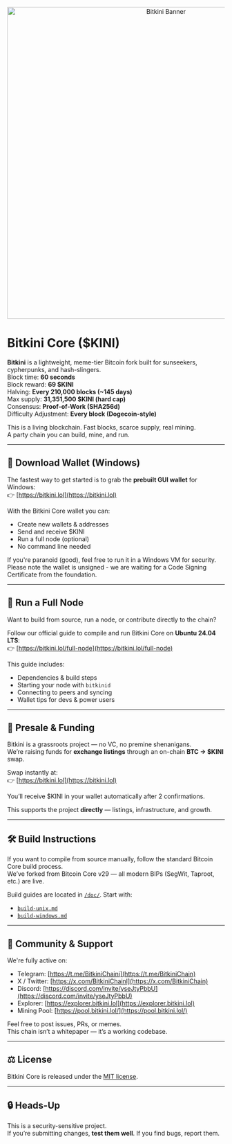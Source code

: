 <p align="center">
  <img src="https://bitkini.lol/assets/images/bitkini-banner.jpg" alt="Bitkini Banner" width="720"/>
</p>

# Bitkini Core ($KINI)

**Bitkini** is a lightweight, meme-tier Bitcoin fork built for sunseekers, cypherpunks, and hash-slingers.  
Block time: **60 seconds**  
Block reward: **69 $KINI**  
Halving: **Every 210,000 blocks (~145 days)**  
Max supply: **31,351,500 $KINI (hard cap)**  
Consensus: **Proof-of-Work (SHA256d)**  
Difficulty Adjustment: **Every block (Dogecoin-style)**  

This is a living blockchain. Fast blocks, scarce supply, real mining.  
A party chain you can build, mine, and run.

---

## 🔸 Download Wallet (Windows)

The fastest way to get started is to grab the **prebuilt GUI wallet** for Windows:  
👉 [https://bitkini.lol](https://bitkini.lol)

With the Bitkini Core wallet you can:
- Create new wallets & addresses
- Send and receive $KINI
- Run a full node (optional)
- No command line needed

If you're paranoid (good), feel free to run it in a Windows VM for security.
Please note the wallet is unsigned - we are waiting for a Code Signing Certificate from the foundation.

---

## 🧱 Run a Full Node

Want to build from source, run a node, or contribute directly to the chain?

Follow our official guide to compile and run Bitkini Core on **Ubuntu 24.04 LTS**:  
👉 [https://bitkini.lol/full-node](https://bitkini.lol/full-node)

This guide includes:
- Dependencies & build steps  
- Starting your node with `bitkinid`  
- Connecting to peers and syncing  
- Wallet tips for devs & power users  

---

## 🔄 Presale & Funding

Bitkini is a grassroots project — no VC, no premine shenanigans.  
We’re raising funds for **exchange listings** through an on-chain **BTC → $KINI** swap.

Swap instantly at:  
👉 [https://bitkini.lol](https://bitkini.lol)

You’ll receive $KINI in your wallet automatically after 2 confirmations.

This supports the project **directly** — listings, infrastructure, and growth.

---

## 🛠️ Build Instructions

If you want to compile from source manually, follow the standard Bitcoin Core build process.  
We’ve forked from Bitcoin Core v29 — all modern BIPs (SegWit, Taproot, etc.) are live.

Build guides are located in [`/doc/`](doc/). Start with:
- [`build-unix.md`](doc/build-unix.md)
- [`build-windows.md`](doc/build-windows.md)

---

## 💬 Community & Support

We're fully active on:
- Telegram: [https://t.me/BitkiniChaini](https://t.me/BitkiniChain)
- X / Twitter: [https://x.com/BitkiniChainl](https://x.com/BitkiniChain)
- Discord: [https://discord.com/invite/yseJtyPbbU](https://discord.com/invite/yseJtyPbbU)
- Explorer: [https://explorer.bitkini.lol](https://explorer.bitkini.lol)
- Mining Pool: [https://pool.bitkini.lol/](https://pool.bitkini.lol/)

Feel free to post issues, PRs, or memes.  
This chain isn’t a whitepaper — it’s a working codebase.

---

## ⚖️ License

Bitkini Core is released under the [MIT license](COPYING).

---

## 🔒 Heads-Up

This is a security-sensitive project.  
If you’re submitting changes, **test them well**. If you find bugs, report them.  